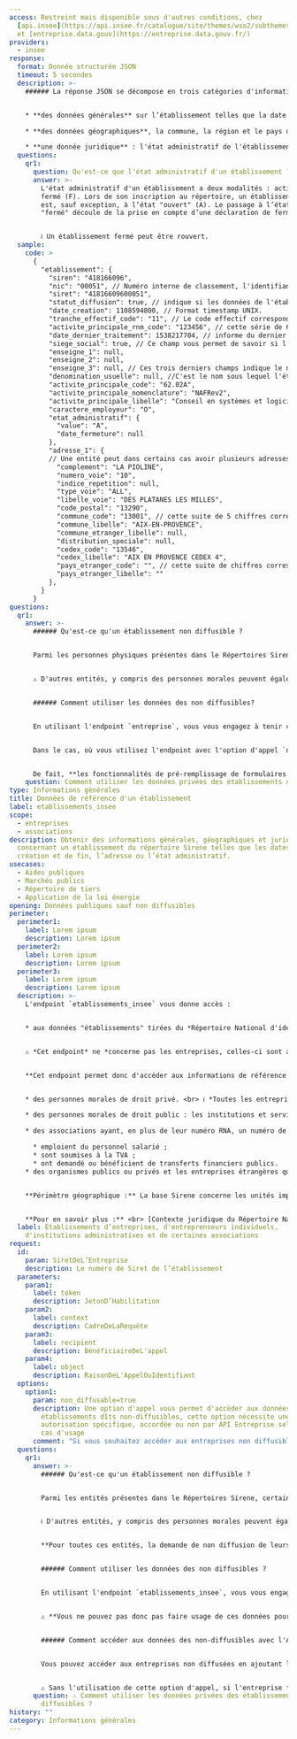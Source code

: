 ```yaml
---
access: Restreint mais disponible sous d'autres conditions, chez
  [api.insee](https://api.insee.fr/catalogue/site/themes/wso2/subthemes/insee/pages/item-info.jag?name=Sirene&version=V3&provider=insee)
  et [entreprise.data.gouv](https://entreprise.data.gouv.fr/)
providers:
  - insee
response:
  format: Donnée structurée JSON
  timeout: 5 secondes
  description: >-
    ###### La réponse JSON se décompose en trois catégories d'informations : 


    * **des données générales** sur l’établissement telles que la date de création, le nombre de salariés et la tranche effectif, l'activité principale et le statut de l'établissement par rapport à l'entreprise : s'agit-il du siège social ?

    * **des données géographiques**, la commune, la région et le pays d'implatation ; ainsi que l'adresse précise reconstruite par API Entreprise.  

    * **une donnée juridique** : l'état administratif de l'établissement et la date de fermeture le cas échéant.
  questions:
    qr1:
      question: Qu'est-ce que l'état administratif d'un établissement ?
      answer: >-
        L'état administratif d'un établissement a deux modalités : actif (A) ou
        fermé (F). Lors de son inscription au répertoire, un établissement
        est, sauf exception, à l’état "ouvert" (A). Le passage à l’état
        "fermé" découle de la prise en compte d’une déclaration de fermeture.


        ℹ️ Un établissement fermé peut être rouvert.
  sample:
    code: >
      {
        "etablissement": {
          "siren": "418166096",
          "nic": "00051", // Numéro interne de classement, l'identifiant à 5 chiffres de l'établissement, qui se trouve à la fin du numéro de SIRET.
          "siret": "41816609600051",
          "statut_diffusion": true, // indique si les données de l'établissement sont diffusables ("true") ou non ("false").
          "date_creation": 1108594800, // Format timestamp UNIX.
          "tranche_effectif_code": "11", // Le code effectif correspond à une fourchette de nombre de salariés, et correspond à la nomenclature de l'INSEE(http://www.sirene.fr/sirene/public/variable/tefen)
          "activite_principale_rnm_code": "123456", // cette série de 6 chiffres désigne le code de l'activité exercée par l'artisan inscrit au registe des métiers, et renvoie à la Nomenclature d'Activités Françaises de l'Artisanat (NAFA) (https://www.entreprises.gouv.fr/secteurs-professionnels/artisanat/la-nafa).
          "date_dernier_traitement": 1538217704, // informe du dernier traitement de l'unité légale dans le répertoire Sirene. Cette date peut concerner des mises à jour de données du répertoire Sirene, qui ne sont pas diffusées par l'API. Cette date est délivrée au format timestamp UNIX. Cette variable peut-être à "null", notamment pour les unités cessées qui ont été purgées.
          "siege_social": true, // Ce champ vous permet de savoir si l'établissement appelé est le siège social d'une entreprise ("true") ou non ("false").
          "enseigne_1": null, 
          "enseigne_2": null,
          "enseigne_3": null, // Ces trois derniers champs indique le nom de l'enseigne, c'est à dire l'appelation qui permet de facilement identifier l'établissement. Un établissement peut avoir plusieurs enseignes. Le nom de l'enseigne est parfois découpé sur les trois champs.
          "denomination_usuelle": null, //C'est le nom sous lequel l'établissement est connu du grand public. Cet élément d'identification de l'établissement a été enregistré au niveau établissement depuis l'application de la norme d'échanges CFE de 2008.
          "activite_principale_code": "62.02A",
          "activite_principale_nomenclature": "NAFRev2",
          "activite_principale_libelle": "Conseil en systèmes et logiciels informatiques",
          "caractere_employeur": "O",
          "etat_administratif": {
            "value": "A",
            "date_fermeture": null
          },
          "adresse_1": {
          // Une entité peut dans certains cas avoir plusieurs adresses, par exemple quand le batiment a deux entrées.
            "complement": "LA PIOLINE",
            "numero_voie": "10",
            "indice_repetition": null,
            "type_voie": "ALL",
            "libelle_voie": "DES PLATANES LES MILLES",
            "code_postal": "13290",
            "commune_code": "13001", // cette suite de 5 chiffres correspond au code des communes tel que défini dans le code officiel géographique (COG) géré par l'INSEE et disponible à cette adresse : https://www.insee.fr/fr/information/2028028
            "commune_libelle": "AIX-EN-PROVENCE",
            "commune_etranger_libelle": null,
            "distribution_speciale": null,
            "cedex_code": "13546",
            "cedex_libelle": "AIX EN PROVENCE CEDEX 4",
            "pays_etranger_code": "", // cette suite de chiffres correspond au code des pays étrangers, tels que définis dans la Codification des pays et territoires étrangers, disponible à cette adresse : https://www.insee.fr/fr/information/2028273
            "pays_etranger_libelle": ""
          },
        }
      }
questions:
  qr1:
    answer: >-
      ###### Qu'est-ce qu'un établissement non diffusible ?


      Parmi les personnes physiques présentes dans le Répertoires Sirene, certaines, très majoritairement des entreprises individuelles, ont explicitement demandé de ne pas figurer en diffusion commerciale, en vertu de l'[article A123-96 du Code du Commerce](https://www.legifrance.gouv.fr/affichCodeArticle.do;jsessionid=C505A51DBC1A4EB1FFF3764C69ACDB1C.tpdjo11v_1?idArticle=LEGIARTI000020165030&cidTexte=LEGITEXT000005634379&dateTexte=20100702). Cela signifie qu'elles donnent accord de la diffusion de leur données uniquement à des organismes habilités et à des administrations. **De fait, leurs données ne sont pas publiques.**


      ⚠️ D'autres entités, y compris des personnes morales peuvent également être considérées comme non diffusibles, il s'agit notamment de la Défense Nationale, en vertu de l'[article A 123-95 du Code du commerce](https://www.legifrance.gouv.fr/affichCodeArticle.do;jsessionid=A50D4E549BAC95B63FFE10B24F86D7A5.tplgfr21s_1?idArticle=LEGIARTI000020165032&cidTexte=LEGITEXT000005634379&dateTexte=20100702), des SIRET immatriculés spécifiquement pour les impôts (Urssaf et comptabilités publiques).


      ###### Comment utiliser les données des non diffusibles?


      En utilisant l'endpoint `entreprise`, vous vous engagez à tenir compte du statut de diffusion le plus récent de chaque personne physique. 


      Dans le cas, où vous utilisez l'endpoint avec l'option d'appel `non_diffusable`, et que le champ `"diffusable_commercialement"` de la réponse JSON affiche `=false`, cela signifie que l'entreprise est non diffusible et que vous vous engagez à n’utiliser ces informations que dans le cadre strict de vos missions de service public, à ne pas les rediffuser ni les divulguer auprès de tiers non autorisés. 


      De fait, **les fonctionnalités de pré-remplissage de formulaires ne peuvent donc bénéficier de ces données au risque de les voir diffusées**. Il est par contre possible d’indiquer aux entreprises qu’elles peuvent modifier leur statut, même provisoirement, auprès de l’INSEE à l’adresse suivante : <https://statut-diffusion-sirene.insee.fr.>
    question: Comment utiliser les données privées des établissements non diffusibles ?
type: Informations générales
title: Données de référence d'un établissement
label: etablissements_insee
scope:
  - entreprises
  - associations
description: Obtenir des informations générales, géographiques et juridiques
  concernant un établissement du répertoire Sirene telles que les dates de
  création et de fin, l’adresse ou l’état administratif.
usecases:
  - Aides publiques
  - Marchés publics
  - Répertoire de tiers
  - Application de la loi énergie
opening: Données publiques sauf non diffusibles
perimeter:
  perimeter1:
    label: Lorem ipsum
    description: Lorem ipsum
  perimeter2:
    label: Lorem ipsum
    description: Lorem ipsum
  perimeter3:
    label: Lorem ipsum
    description: Lorem ipsum
  description: >-
    L'endpoint `etablissements_insee` vous donne accès : 


    * aux données "établissements" tirées du *Répertoire National d'identification des entreprises et des établissements*, géré par l'INSEE au travers du système Sirene


    ⚠️ *Cet endpoint* ne *concerne pas les entreprises, celles-ci sont appelables avec l'endpoint `entreprises_insee`*


    **Cet endpoint permet donc d'accéder aux informations de référence concernant les établissements:**


    * des personnes morales de droit privé. <br> ℹ️ *Toutes les entreprises immatriculées au Registre du Commerce et des Sociétés et au Répertoire des Métiers figurent dans la base Sirene* ; 

    * des personnes morales de droit public : les institutions et services de l’État et les collectivités territoriales ;

    * des associations ayant, en plus de leur numéro RNA, un numéro de SIREN/SIRET délivré lorsqu'elles :

      * emploient du personnel salarié ; 
      * sont soumises à la TVA ; 
      * ont demandé ou bénéficient de transferts financiers publics.
    * des organismes publics ou privés et les entreprises étrangères qui ont une représentation ou une activité en France.


    **Périmètre géographique :** La base Sirene concerne les unités implantées en métropole, dans les DOM et dans les collectivités d'Outre-Mer de Saint Pierre et Miquelon, Saint Barthélémy et Saint Martin. <br>⚠️ *Pour la Nouvelle-Calédonie, la Polynésie française, et Wallis-et-Futuna, seul le secteur public administratif, de l'État ou des communes est répertorié.*


    **Pour en savoir plus :** <br> [Contexte juridique du Répertoire National d’identification des entreprises et des établissements](https://www.legifrance.gouv.fr/affichCode.do;jsessionid=134EFA0EE7BDCA89C2D6B31E02C48430.tplgfr30s_3?idSectionTA=LEGISCTA000006178890&cidTexte=LEGITEXT000005634379&dateTexte=20100904)
  label: Établissements d’entreprises, d'entreprenseurs individuels,
    d'institutions administratives et de certaines associations
request:
  id:
    param: SiretDeL’Entreprise
    description: Le numéro de Siret de l’établissement
  parameters:
    param1:
      label: token
      description: JetonD’Habilitation
    param2:
      label: context
      description: CadreDeLaRequête
    param3:
      label: recipient
      description: BénéficiaireDeL'appel
    param4:
      label: object
      description: RaisonDeL'AppelOuIdentifiant
  options:
    option1:
      param: non_diffusable=true
      description: Une option d'appel vous permet d'accéder aux données des
        établissements dîts non-diffusibles, cette option nécessite une
        autorisation spécifique, accordée ou non par API Entreprise selon votre
        cas d'usage
      comment: "Si vous souhaitez accéder aux entreprises non diffusibles :"
  questions:
    qr1:
      answer: >-
        ###### Qu'est-ce qu'un établissement non diffusible ?


        Parmi les entités présentes dans le Répertoires Sirene, certaines, très majoritairement des personnes physiques, ont explicitement demandé de ne pas figurer en diffusion commerciale, en vertu de l'[article A123-96 du Code du Commerce](https://www.legifrance.gouv.fr/affichCodeArticle.do;jsessionid=C505A51DBC1A4EB1FFF3764C69ACDB1C.tpdjo11v_1?idArticle=LEGIARTI000020165030&cidTexte=LEGITEXT000005634379&dateTexte=20100702). Cela signifie qu'elles donnent accord de la diffusion de leur données uniquement à des organismes habilités et à des administrations. **De fait, leurs données ne sont pas publiques.**


        ℹ️ D'autres entités, y compris des personnes morales peuvent également être considérées comme non diffusibles, il s'agit notamment de la Défense Nationale, conformément à l'[article A 123-95 du Code du commerce](https://www.legifrance.gouv.fr/affichCodeArticle.do;jsessionid=A50D4E549BAC95B63FFE10B24F86D7A5.tplgfr21s_1?idArticle=LEGIARTI000020165032&cidTexte=LEGITEXT000005634379&dateTexte=20100702), des SIRET immatriculés spécifiquement pour les impôts (Urssaf et comptabilités publiques). 


        **Pour toutes ces entités, la demande de non diffusion de leurs informations s'applique donc également sur leurs établissements**


        ###### Comment utiliser les données des non diffusibles ?


        En utilisant l'endpoint `etablissements_insee`, vous vous engagez à tenir compte du statut de diffusion le plus récent de l'entité appelée Dans le cas, où vous utilisez l'endpoint avec l'option d'appel `non_diffusable`, et que le champ `diffusable_commercialement`de la réponse JSON affiche `=false,` cela signifie que l'entreprise est non diffusible et que **vous vous engagez** à n’utiliser les informations de leur établissement que dans le cadre strict de vos missions de service public, **à ne pas les rediffuser ni les divulguer auprès de tiers non autorisés**. 


        ⚠️ **Vous ne pouvez pas donc pas faire usage de ces données pour du pré-remplissage.** Il vous est par contre possible d’indiquer aux entreprises qu’elles peuvent modifier leur statut, même provisoirement, auprès de l’INSEE à l’adresse suivante : <https://statut-diffusion-sirene.insee.fr>.


        ###### Comment accéder aux données des non-diffusibles avec l'API Entreprise ?


        Vous pouvez accéder aux entreprises non diffusées en ajoutant le paramètre `non_diffusables=true`. Un champ supplémentaire apparaît alors `diffusable_commercialement` indiquant si l'entreprise est diffusée ou non.


        ⚠️ Sans l'utilisation de cette option d'appel, si l'entreprise fait partie des non-diffusible, l'API vous renverra un code HTTP 403, même si votre token comporte les droits d'accès.
      question: ⚠️ Comment utiliser les données privées des établissements non
        diffusibles ?
history: ""
category: Informations générales
---
```


